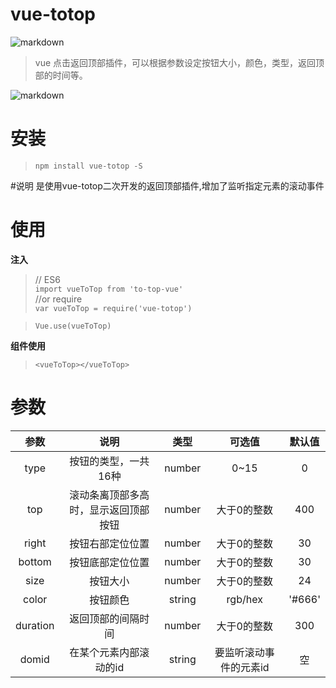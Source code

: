 # vue-totop
![markdown](http://file.gcx365.com:8090/group1/M00/00/A2/d1ozqVvyUPCAWam4AAAQsow7OYo872.png "markdown")
>vue 点击返回顶部插件，可以根据参数设定按钮大小，颜色，类型，返回顶部的时间等。

![markdown](http://file.gcx365.com:8090/group1/M00/00/A3/d1ozqVv1CwOAWuMiAAAvxIhhUak127.jpg "markdown")
# 安装
> `npm install vue-totop -S`

#说明
是使用vue-totop二次开发的返回顶部插件,增加了监听指定元素的滚动事件
# 使用
**注入**
> // ES6</br>
`import vueToTop from 'to-top-vue'`</br>
> //or require</br>
`var vueToTop = require('vue-totop')`</br>

> `Vue.use(vueToTop)`

**组件使用**
> `<vueToTop></vueToTop>`

# 参数

|    参数    |  说明   |  类型  |  可选值  |  默认值  |
| :--------: | :-----:  | :----:  | :----:  |:----:  |
| type      | 按钮的类型，一共16种   |number| 0~15  |0    |
| top | 滚动条离顶部多高时，显示返回顶部按钮 |number| 大于0的整数 |400|
| right| 按钮右部定位位置|number| 大于0的整数  |30 |
| bottom| 按钮底部定位位置|number| 大于0的整数  |30 |
| size| 按钮大小|number| 大于0的整数  |24 |
| color| 按钮颜色|string| rgb/hex  |'#666' |
| duration| 返回顶部的间隔时间 |number| 大于0的整数   |300 |
| domid| 在某个元素内部滚动的id |string| 要监听滚动事件的元素id   |空 |
